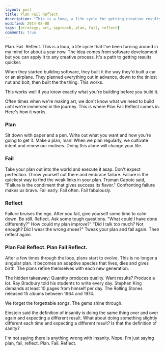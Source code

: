 ```yaml
---
layout: post
title: Plan Fail Reflect
description: "This is a loop, a life cycle for getting creative results."
modified: 2014-08-08
tags: [strategy, art, approach, plan, fail, reflect]
comments: true
---
```


Plan. Fail. Reflect.  This is a loop, a life cycle that I've been turning around in my mind for about a year now.  The idea comes from software development but you can apply it to any creative process.  It's a path to getting results quicker.

When they started building software, they built it the way they'd built a car or an airplane.  They planned everything out in advance, down to the tiniest nut and bolt, then built the the thing.  This works.

This works well if you know exactly what you're building before you build it.

Often times when we're making art, we don't know what we need to build until we're immersed in the journey.  This is where Plan Fail Reflect comes in.  Here's how it works.

### Plan
Sit down with paper and a pen.  Write out what you want and how you're going to get it.  Make a plan, man!  When we plan regularly, we cultivate intent and renew our motives.  Doing this alone will change your life.

### Fail
Take your plan out into the world and execute it asap.  Don't expect perfection.  Throw yourself out there and embrace failure.  Failure is the quickest way to find the weak links in your plan.  Truman Capote said, "Failure is the condiment that gives success its flavor."  Confronting failure makes us brave.  Fail early.  Fail often.  Fail fabulously.

### Reflect
Failure bruises the ego.  After you fail, give yourself some time to calm down.  Be still.  Reflect.  Ask some tough questions.  "What could I have done differently?"  How could my plan improve?"  "Did I talk too much?  Not enough?  Did I wear the wrong shoes?"  Tweak your plan and fail again.  Then reflect again.

### Plan Fail Reflect.  Plan Fail Reflect.

After a few times through the loop, plans start to evolve.  This is no longer a singular plan.  It becomes an adaptive species that lives, dies and gives birth. The plans refine themselves with each new generation.

The hidden takeaway:  Quantity produces quality.  Want results?  Produce a lot.  Ray Bradbury told his students to write every day.  Stephen King demands at least 10 pages from himself per day.  The Rolling Stones released 15 albums between 1964 and 1974.

We forget the forgettable songs. The gems shine through.
 

 Einstein said the definition of insanity is doing the same thing over and over again and expecting a different result.  What about doing something slightly different each time and expecting a different result?  Is that the definition of sanity?

 I'm not saying there is anything wrong with insanity.  Nope.  I'm just saying plan, fail, reflect.  Plan. Fail. Reflect.

